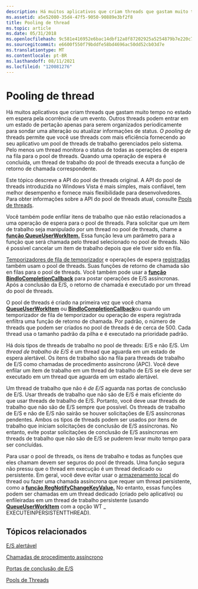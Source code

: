 ```yaml
---
description: Há muitos aplicativos que criam threads que gastam muito tempo no estado em espera pela ocorrência de um evento.
ms.assetid: a5e52080-35d4-47f5-9050-90889e3bf2f8
title: Pooling de thread
ms.topic: article
ms.date: 05/31/2018
ms.openlocfilehash: 9c581e416952e6bac14dbf12a8f87202925a5254879b7e220c7cb2d780699f9a
ms.sourcegitcommit: e6600f550f79bddfe58bd4696ac50dd52cb03d7e
ms.translationtype: MT
ms.contentlocale: pt-BR
ms.lasthandoff: 08/11/2021
ms.locfileid: "120081276"
---
```

# <a name="thread-pooling"></a>Pooling de thread

Há muitos aplicativos que criam threads que gastam muito tempo no estado em espera pela ocorrência de um evento. Outros threads podem entrar em um estado de pertação apenas para serem organizados periodicamente para sondar uma alteração ou atualizar informações de status. *O pooling de* threads permite que você use threads com mais eficiência fornecendo ao seu aplicativo um pool de threads de trabalho gerenciados pelo sistema. Pelo menos um thread monitora o status de todas as operações de espera na fila para o pool de threads. Quando uma operação de espera é concluída, um thread de trabalho do pool de threads executa a função de retorno de chamada correspondente.

Este tópico descreve a API do pool de threads original. A API do pool de threads introduzida no Windows Vista é mais simples, mais confiável, tem melhor desempenho e fornece mais flexibilidade para desenvolvedores. Para obter informações sobre a API do pool de threads atual, consulte [Pools de threads](thread-pools.md).

Você também pode enfilar itens de trabalho que não estão relacionados a uma operação de espera para o pool de threads. Para solicitar que um item de trabalho seja manipulado por um thread no pool de threads, chame a [**função QueueUserWorkItem.**](/windows/win32/api/threadpoollegacyapiset/nf-threadpoollegacyapiset-queueuserworkitem) Essa função leva um parâmetro para a função que será chamada pelo thread selecionado no pool de threads. Não é possível cancelar um item de trabalho depois que ele tiver sido en fila.

[Temporizadores de fila de temporizador](../sync/timer-queues.md) e operações de espera [registradas](../sync/wait-functions.md) também usam o pool de threads. Suas funções de retorno de chamada são en filas para o pool de threads. Você também pode usar a [**função BindIoCompletionCallback**](/windows/desktop/api/WinBase/nf-winbase-bindiocompletioncallback) para postar operações de E/S assíncronas. Após a conclusão da E/S, o retorno de chamada é executado por um thread do pool de threads.

O pool de threads é criado na primeira vez que você chama [**QueueUserWorkItem**](/windows/win32/api/threadpoollegacyapiset/nf-threadpoollegacyapiset-queueuserworkitem) ou [**BindIoCompletionCallback**](/windows/desktop/api/WinBase/nf-winbase-bindiocompletioncallback)ou quando um temporizador de fila de temporizador ou operação de espera registrada enfiltra uma função de retorno de chamada. Por padrão, o número de threads que podem ser criados no pool de threads é de cerca de 500. Cada thread usa o tamanho padrão da pilha e é executado na prioridade padrão.

Há dois tipos de threads de trabalho no pool de threads: E/S e não E/S. Um *thread de trabalho de E/S* é um thread que aguarda em um estado de espera alertável. Os itens de trabalho são na fila para threads de trabalho de E/S como chamadas de procedimento assíncrono (APC). Você deve enfilar um item de trabalho em um thread de trabalho de E/S se ele deve ser executado em um thread que aguarda em um estado alertável.

Um thread de trabalho que não é *de E/S* aguarda nas portas de conclusão de E/S. Usar threads de trabalho que não são de E/S é mais eficiente do que usar threads de trabalho de E/S. Portanto, você deve usar threads de trabalho que não são de E/S sempre que possível. Os threads de trabalho de E/S e não de E/S não sairão se houver solicitações de E/S assíncronas pendentes. Ambos os tipos de threads podem ser usados por itens de trabalho que iniciam solicitações de conclusão de E/S assíncronas. No entanto, evite postar solicitações de conclusão de E/S assíncronas em threads de trabalho que não são de E/S se puderem levar muito tempo para ser concluídas.

Para usar o pool de threads, os itens de trabalho e todas as funções que eles chamam devem ser seguros do pool de threads. Uma função segura não pressu que o thread em execução é um thread dedicado ou persistente. Em geral, você deve evitar usar o [armazenamento local](thread-local-storage.md) do thread ou fazer uma chamada assíncrona que requer um thread persistente, como a [**função RegNotifyChangeKeyValue.**](/windows/win32/api/winreg/nf-winreg-regnotifychangekeyvalue) No entanto, essas funções podem ser chamadas em um thread dedicado (criado pelo aplicativo) ou enfileiradas em um thread de trabalho persistente (usando [**QueueUserWorkItem**](/windows/win32/api/threadpoollegacyapiset/nf-threadpoollegacyapiset-queueuserworkitem) com a opção WT \_ EXECUTEINPERSISTENTTHREAD).

## <a name="related-topics"></a>Tópicos relacionados

<dl> <dt>

[E/S alertável](../fileio/alertable-i-o.md)
</dt> <dt>

[Chamadas de procedimento assíncrono](../sync/asynchronous-procedure-calls.md)
</dt> <dt>

[Portas de conclusão de E/S](../fileio/i-o-completion-ports.md)
</dt> <dt>

[Pools de Threads](thread-pools.md)
</dt> </dl>

 

 
